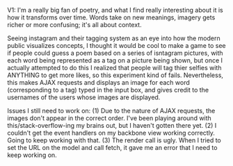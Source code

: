 V1: I'm a really big fan of poetry, and what I find really interesting about it is how it transforms over time. Words take on new meanings, imagery gets richer or more confusing; it's all about context.

Seeing instagram and their tagging system as an eye into how the modern public visualizes concepts, I thought it would be cool to make a game to see if people could guess a poem based on a series of isntagram pictures, with each word being represented as a tag on a picture being shown, but once I actually attempted to do this I realized that people will tag thier selfies with ANYTHING to get more likes, so this experiment kind of fails. Nevertheless, this makes AJAX requests and displays an image for each word (corresponding to a tag) typed in the input box, and gives credit to the usernames of the users whose images are displayed.


Issues I still need to work on:
(1) Due to the nature of AJAX requests, the images don't appear in the correct order. I've been playing around with this/stack-overflow-ing my brains out, but I haven't gotten there yet.
(2) I couldn't get the event handlers on my backbone view working correctly. Going to keep working with that.
(3) The render call is ugly. When I tried to set the URL on the model and call fetch, it gave me an error that I need to keep working on.

